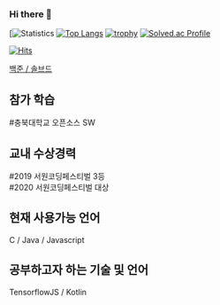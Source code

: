### Hi there 👋

[![Statistics](https://github-readme-stats.vercel.app/api?username=lms0806&show_icons=true)
[![Top Langs](https://github-readme-stats.vercel.app/api/top-langs/?username=lms0806&layout=compact&langs_count=8)](https://github.com/anuraghazra/github-readme-stats)
[![trophy](https://github-profile-trophy.vercel.app/?username=lms0806&theme=chalk&row=1&column=7)](https://github.com/ryo-ma/github-profile-trophy)
[![Solved.ac Profile](http://mazassumnida.wtf/api/generate_badge?boj=lms0806)](https://solved.ac/lms0806)

[![Hits](https://hits.seeyoufarm.com/api/count/incr/badge.svg?url=https%3A%2F%2Fgithub.com%2Flms0806)](https://hits.seeyoufarm.com)

<a href="https://www.acmicpc.net/user/lms0806">백준 / </a>
<a href="https://solved.ac/profile/lms0806">솔브드</a>

<h2>참가 학습</h2>
#충북대학교 오픈소스 SW <br>

<h2>교내 수상경력</h2>
#2019 서원코딩페스티벌 3등 <br>
#2020 서원코딩페스티벌 대상 <br>

<h2>현재 사용가능 언어</h2>
C / Java / Javascript

<h2>공부하고자 하는 기술 및 언어</h2>
TensorflowJS / Kotlin

<!--
**lms0806/lms0806** is a ✨ _special_ ✨ repository because its `README.md` (this file) appears on your GitHub profile.

Here are some ideas to get you started:

- 🔭 I’m currently working on ...
- 🌱 I’m currently learning ...
- 👯 I’m looking to collaborate on ...
- 🤔 I’m looking for help with ...
- 💬 Ask me about ...
- 📫 How to reach me: ...
- 😄 Pronouns: ...
- ⚡ Fun fact: ...
-->
